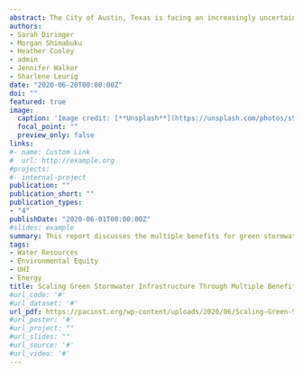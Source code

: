 ```yaml
---
abstract: The City of Austin, Texas is facing an increasingly uncertain water future, from decreasing water supplies and more intense droughts to periodic flooding and water quality impairments. Austin is addressing these challenges head on, from investments in water efficiency and water reuse to rainwater harvesting and stormwater management. These investments present a significant opportunity to support not only water, but to provide economic, social, and environmental benefits. By considering these co-benefits, water managers can increase funding through collaborative partnerships and co-funding opportunities, build partnerships, and garner public support. For this case study, the Pacific Institute collaborated with the City of Austin, Texas, National Wildlife Federation, and Texas Water Trade to scale green stormwater infrastructure on residential properties in Austin. Using the Pacific Institute’s “multi-benefit framework,” the authors evaluated the multiple benefits and beneficiaries of these projects and opportunities to co-fund these investments. The framework outlines a process for engaging with stakeholders to systematically evaluate and incorporate the broad benefits and trade-offs of water management options into decision-making. The experience of Austin can be used by other cities around the United States as they incorporate their own co-benefits into their water management projects.
authors:
- Sarah Diringer
- Morgan Shimabuku
- Heather Cooley
- admin
- Jennifer Walker
- Sharlene Leurig
date: "2020-06-20T00:00:00Z"
doi: ""
featured: true
image:
  caption: 'Image credit: [**Unsplash**](https://unsplash.com/photos/s9CC2SKySJM)'
  focal_point: ""
  preview_only: false
links:
#- name: Custom Link
#  url: http://example.org
#projects:
#- internal-project
publication: ""
publication_short: ""
publication_types:
- "4"
publishDate: "2020-06-01T00:00:00Z"
#slides: example
summary: This report discusses the multiple benefits for green stormwater infrastructure in Austin, TX. 
tags:
- Water Resources
- Environmental Equity
- UHI
- Energy
title: Scaling Green Stormwater Infrastructure Through Multiple Benefits in Austin, Texas
#url_code: '#'
#url_dataset: '#'
url_pdf: https://pacinst.org/wp-content/uploads/2020/06/Scaling-Green-Stormwater-Infrastructure-Through-Multiple-Benefits-in-Austin-Texas_Pacific-Institute_June-2020.pdf
#url_poster: '#'
#url_project: ""
#url_slides: ""
#url_source: '#'
#url_video: '#'
---
```



